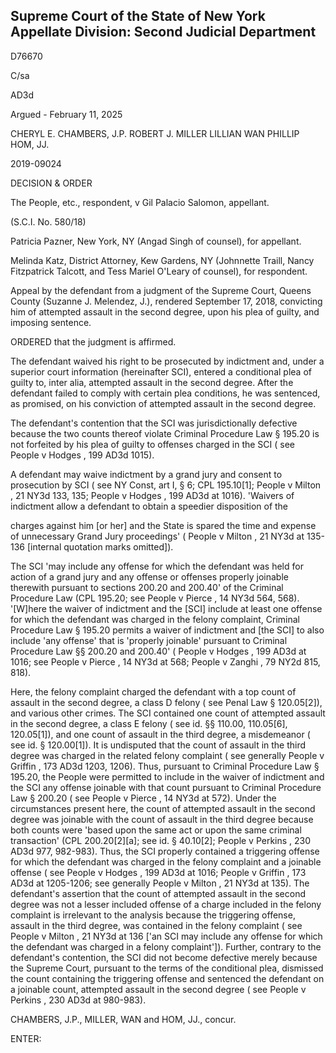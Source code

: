## Supreme Court of the State of New York Appellate Division: Second Judicial Department

D76670

C/sa

AD3d

Argued - February 11, 2025

CHERYL E. CHAMBERS, J.P. ROBERT J. MILLER LILLIAN WAN PHILLIP HOM, JJ.

2019-09024

DECISION &amp; ORDER

The People, etc., respondent, v Gil Palacio Salomon, appellant.

(S.C.I. No. 580/18)

Patricia Pazner, New York, NY (Angad Singh of counsel), for appellant.

Melinda  Katz,  District  Attorney,  Kew  Gardens,  NY  (Johnnette  Traill,  Nancy Fitzpatrick Talcott, and Tess Mariel O'Leary of counsel), for respondent.

Appeal by the defendant from a judgment of the Supreme Court, Queens County (Suzanne J. Melendez, J.), rendered September 17, 2018, convicting him of attempted assault in the second degree, upon his plea of guilty, and imposing sentence.

ORDERED that the judgment is affirmed.

The defendant waived his right to be prosecuted by indictment and, under a superior court information (hereinafter SCI), entered a conditional plea of guilty to, inter alia, attempted assault in the second degree.  After the defendant failed to comply with certain plea conditions, he was sentenced, as promised, on his conviction of attempted assault in the second degree.

The defendant's contention that the SCI was jurisdictionally defective because the two counts thereof violate Criminal Procedure Law § 195.20 is not forfeited by his plea of guilty to offenses charged in the SCI ( see People v Hodges , 199 AD3d 1015).

A defendant may waive indictment by a grand jury and consent to prosecution by SCI ( see NY Const, art I, § 6; CPL 195.10[1]; People v Milton , 21 NY3d 133, 135; People v Hodges , 199 AD3d at 1016).  'Waivers of indictment allow a defendant to obtain a speedier disposition of the

charges against him [or her] and the State is spared the time and expense of unnecessary Grand Jury proceedings' ( People v Milton , 21 NY3d at 135-136 [internal quotation marks omitted]).

The SCI 'may include any offense for which the defendant was held for action of a grand jury and any offense or offenses properly joinable therewith pursuant to sections 200.20 and 200.40' of the Criminal Procedure Law (CPL 195.20; see People v Pierce , 14 NY3d 564, 568). '[W]here the waiver of indictment and the [SCI] include at least one offense for which the defendant was  charged  in  the  felony  complaint,  Criminal  Procedure  Law  §  195.20  permits  a  waiver  of indictment and [the SCI] to also include 'any offense' that is 'properly joinable' pursuant to Criminal Procedure Law §§ 200.20 and 200.40' ( People v Hodges , 199 AD3d at 1016; see People v Pierce , 14 NY3d at 568; People v Zanghi , 79 NY2d 815, 818).

Here, the felony complaint charged the defendant with a top count of assault in the second degree, a class D felony ( see Penal Law § 120.05[2]), and various other crimes.  The SCI contained one count of attempted assault in the second degree, a class E felony ( see id. §§ 110.00, 110.05[6],  120.05[1]),  and  one  count  of  assault  in  the  third  degree,  a  misdemeanor  ( see  id. § 120.00[1]).  It is undisputed that the count of assault in the third degree was charged in the related felony  complaint  ( see generally People  v  Griffin ,  173  AD3d  1203,  1206).    Thus,  pursuant  to Criminal Procedure Law § 195.20, the People were permitted to include in the waiver of indictment and the SCI any offense joinable with that count pursuant to Criminal Procedure Law § 200.20 ( see People v Pierce , 14 NY3d at 572).  Under the circumstances present here, the count of attempted assault in the second degree was joinable with the count of assault in the third degree because both counts were 'based upon the same act or upon the same criminal transaction' (CPL 200.20[2][a]; see id. § 40.10[2]; People v Perkins , 230 AD3d 977, 982-983).  Thus, the SCI properly contained a triggering offense for which the defendant was charged in the felony complaint and a joinable offense ( see People v Hodges , 199 AD3d at 1016; People v Griffin , 173 AD3d at 1205-1206; see generally People v Milton , 21 NY3d at 135).  The defendant's assertion that the count of attempted assault in the second degree was not a lesser included offense of a charge included in the felony complaint is irrelevant to the analysis because the triggering offense, assault in the third degree, was contained in the felony complaint ( see People v Milton , 21 NY3d at 136 ['an SCI may include any offense for which the defendant was charged in a felony complaint']).  Further, contrary to the defendant's contention, the SCI did not become defective merely because the Supreme Court, pursuant to the terms of the conditional plea, dismissed the count containing the triggering offense and sentenced the defendant on a joinable count, attempted assault in the second degree ( see People v Perkins , 230 AD3d at 980-983).

CHAMBERS, J.P., MILLER, WAN and HOM, JJ., concur.

ENTER:

<!-- image -->